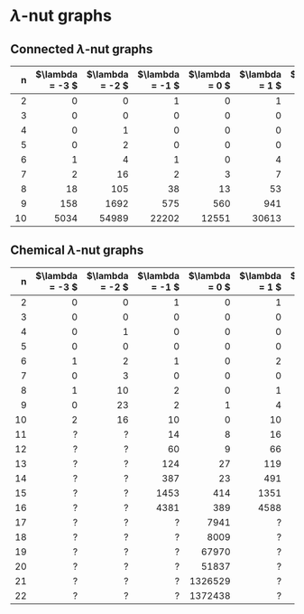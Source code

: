# $\lambda$-nut graphs

## Connected $\lambda$-nut graphs

| n  | $\lambda = -3 $ | $\lambda = -2 $ | $\lambda = -1 $| $\lambda = 0 $ | $\lambda = 1 $| $\lambda = 2 $| $\lambda = 3 $|
|---:|----------------:|----------------:|---------------:|---------------:|--------------:|--------------:|--------------:|
| 2  | 0               | 0               | 1              | 0              | 1             | 0             | 0             |
| 3  | 0               | 0               | 0              | 0              | 0             | 1             | 0             |
| 4  | 0               | 1               | 0              | 0              | 0             | 1             | 1             |
| 5  | 0               | 2               | 0              | 0              | 0             | 2             | 1             |
| 6  | 1               | 4               | 1              | 0              | 4             | 2             | 2             |
| 7  | 2               | 16              | 2              | 3              | 7             | 3             | 5             |
| 8  | 18              | 105             | 38             | 13             | 53            | 9             | 18            |
| 9  | 158             | 1692            | 575            | 560            | 941           | 195           | 36            |
| 10 | 5034            | 54989           | 22202          | 12551          | 30613         | 8792          | 155           |


## Chemical $\lambda$-nut graphs

| n  | $\lambda = -3 $ | $\lambda = -2 $ | $\lambda = -1 $| $\lambda = 0 $ | $\lambda = 1 $| $\lambda = 2 $| $\lambda = 3 $|
|---:|----------------:|----------------:|---------------:|---------------:|--------------:|--------------:|--------------:|
| 2  | 0               | 0               | 1              | 0              | 1             | 0             | 0             |
| 3  | 0               | 0               | 0              | 0              | 0             | 1             | 0             |
| 4  | 0               | 1               | 0              | 0              | 0             | 1             | 1             |
| 5  | 0               | 0               | 0              | 0              | 0             | 1             | 0             |
| 6  | 1               | 2               | 1              | 0              | 2             | 2             | 2             |
| 7  | 0               | 3               | 0              | 0              | 0             | 3             | 0             |
| 8  | 1               | 10              | 2              | 0              | 1             | 3             | 5             |
| 9  | 0               | 23              | 2              | 1              | 4             | 4             | 0             |
| 10 | 2               | 16              | 10             | 0              | 10            | 13            | 19            |
| 11 | ?               | ?               | 14             | 8              | 16            | ?             | ?             |
| 12 | ?               | ?               | 60             | 9              | 66            | ?             | ?             |
| 13 | ?               | ?               | 124            | 27             | 119           | ?             | ?             |
| 14 | ?               | ?               | 387            | 23             | 491           | ?             | ?             |
| 15 | ?               | ?               | 1453           | 414            | 1351          | ?             | ?             |
| 16 | ?               | ?               | 4381           | 389            | 4588          | ?             | ?             |
| 17 | ?               | ?               | ?              | 7941           | ?             | ?             | ?             |
| 18 | ?               | ?               | ?              | 8009           | ?             | ?             | ?             |
| 19 | ?               | ?               | ?              | 67970          | ?             | ?             | ?             |
| 20 | ?               | ?               | ?              | 51837          | ?             | ?             | ?             |
| 21 | ?               | ?               | ?              | 1326529        | ?             | ?             | ?             |
| 22 | ?               | ?               | ?              | 1372438        | ?             | ?             | ?             |
